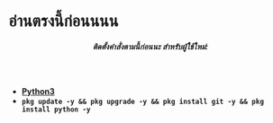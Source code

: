 # อ่านตรงนี้ก่อนนนน

<p align="center"><strong><i>ติดตั้งคำสั่งตามนี้ก่อนนะ สำหรับผู้ใช้ใหม่:</i></strong</p>

<br><br>
* <a href="https://www.python.org/ftp/python/3.9.13/python-3.9.13-amd64.exe">Python3</a>
* `pkg update -y && pkg upgrade -y && pkg install git -y && pkg install python -y`
<br><br>
